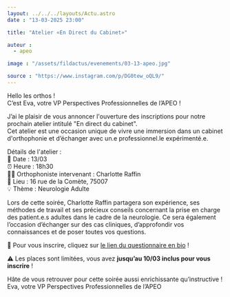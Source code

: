 ```yaml
---
layout: ../../../layouts/Actu.astro
date : "13-03-2025 23:00"

title: "Atelier «En Direct du Cabinet»"

auteur :
  - apeo

image : "/assets/fildactus/evenements/03-13-apeo.jpg"

source : "https://www.instagram.com/p/DG0tew_oQL9/"
---
```


Hello les orthos !  
C’est Eva, votre VP Perspectives Professionnelles de l’APEO !

J’ai le plaisir de vous annoncer l'ouverture des inscriptions pour notre prochain atelier intitulé "En direct du cabinet".  
Cet atelier est une occasion unique de vivre une immersion dans un cabinet d'orthophonie et d’échanger avec un.e professionnel.le expérimenté.e.

Détails de l'atelier :  
📆 Date : 13/03  
⏰ Heure : 18h30  
👩‍⚕️ Orthophoniste intervenant : Charlotte Raffin  
📍 Lieu : 16 rue de la Comète, 75007  
💡 Thème : Neurologie Adulte

Lors de cette soirée, Charlotte Raffin partagera son expérience, ses méthodes de travail et ses précieux conseils concernant la prise en charge des patient.e.s adultes dans le cadre de la neurologie. Ce sera également l’occasion d’échanger sur des cas cliniques, d’approfondir vos connaissances et de poser toutes vos questions.

🔗 Pour vous inscrire, cliquez sur [le lien du questionnaire en bio](https://docs.google.com/forms/d/e/1FAIpQLSdh1EE6tjUJVjgETWRAhpxD08WF4tejpYPWBRDDvEiD9jKB9w/viewform) !

⚠️ Les places sont limitées, vous avez __jusqu’au 10/03 inclus pour vous inscrire__ !

Hâte de vous retrouver pour cette soirée aussi enrichissante qu’instructive !  
Eva, votre VP Perspectives Professionnelles de l’APEO